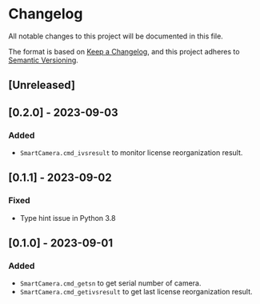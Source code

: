 # Changelog

All notable changes to this project will be documented in this file.

The format is based on [Keep a Changelog](https://keepachangelog.com/en/1.0.0/),
and this project adheres
to [Semantic Versioning](https://semver.org/spec/v2.0.0.html).

## [Unreleased]

## [0.2.0] - 2023-09-03

### Added

- `SmartCamera.cmd_ivsresult` to monitor license reorganization result.

## [0.1.1] - 2023-09-02

### Fixed

- Type hint issue in Python 3.8

## [0.1.0] - 2023-09-01

### Added

- `SmartCamera.cmd_getsn` to get serial number of camera.
- `SmartCamera.cmd_getivsresult` to get last license reorganization result.
